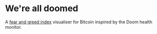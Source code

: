 # We're all doomed
A  [fear and greed index](https://alternative.me/crypto/fear-and-greed-index/visualiser) visualiser for Bitcoin inspired by the Doom health monitor.



